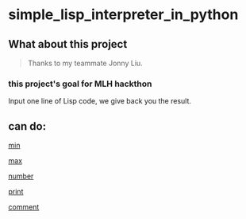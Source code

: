 # simple_lisp_interpreter_in_python

## What about this project 
> Thanks to my teammate Jonny Liu.
### this project's goal for MLH hackthon
Input one line of Lisp code, we give back you the result.

## can do:

[min](/min.lisp)

[max](/max.lisp)

[number](/number.lisp)

[print](/print.lisp)

[comment](/comment.lisp)
